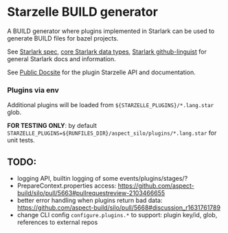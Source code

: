 # Starzelle BUILD generator

A BUILD generator where plugins implemented in Starlark can be used to generate BUILD files for bazel projects.

See [Starlark spec](https://github.com/bazelbuild/starlark/blob/master/spec.md), [core Starlark data types](https://bazel.build/rules/lib/core), [Starlark github-linguist](https://github.com/github-linguist/linguist/blob/v7.29.0/lib/linguist/languages.yml#L6831-L6852) for general Starlark docs and information.

See [Public Docsite](https://docs.aspect.build/cli/starlark/) for the plugin Starzelle API and documentation.

### Plugins via env

Additional plugins will be loaded from `${STARZELLE_PLUGINS}/*.lang.star` glob.

**FOR TESTING ONLY**: by default `STARZELLE_PLUGINS=${RUNFILES_DIR}/aspect_silo/plugins/*.lang.star` for unit tests.

## TODO:

- logging API, builtin logging of some events/plugins/stages/?
- PrepareContext.properties access: https://github.com/aspect-build/silo/pull/5663#pullrequestreview-2103466655
- better error handling when plugins return bad data: https://github.com/aspect-build/silo/pull/5668#discussion_r1631761789
- change CLI config `configure.plugins.*` to support: plugin key/id, glob, references to external repos
